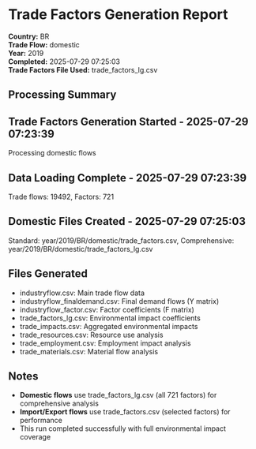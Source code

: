 # Trade Factors Generation Report

**Country:** BR  
**Trade Flow:** domestic  
**Year:** 2019  
**Completed:** 2025-07-29 07:25:03  
**Trade Factors File Used:** trade_factors_lg.csv

## Processing Summary


## Trade Factors Generation Started - 2025-07-29 07:23:39
Processing domestic flows

## Data Loading Complete - 2025-07-29 07:23:39
Trade flows: 19492, Factors: 721

## Domestic Files Created - 2025-07-29 07:25:03
Standard: year/2019/BR/domestic/trade_factors.csv, Comprehensive: year/2019/BR/domestic/trade_factors_lg.csv


## Files Generated

- industryflow.csv: Main trade flow data
- industryflow_finaldemand.csv: Final demand flows (Y matrix)
- industryflow_factor.csv: Factor coefficients (F matrix)
- trade_factors_lg.csv: Environmental impact coefficients
- trade_impacts.csv: Aggregated environmental impacts
- trade_resources.csv: Resource use analysis
- trade_employment.csv: Employment impact analysis
- trade_materials.csv: Material flow analysis

## Notes

- **Domestic flows** use trade_factors_lg.csv (all 721 factors) for comprehensive analysis
- **Import/Export flows** use trade_factors.csv (selected factors) for performance
- This run completed successfully with full environmental impact coverage
